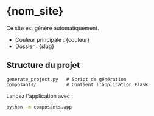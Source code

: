 # {nom_site}

Ce site est généré automatiquement.

- Couleur principale : {couleur}
- Dossier : {slug}

## Structure du projet

```
generate_project.py   # Script de génération
composants/           # Contient l'application Flask
```

Lancez l'application avec :

```bash
python -m composants.app
```

